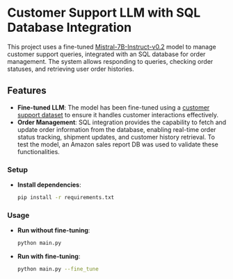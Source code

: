# Customer Support LLM with SQL Database Integration

This project uses a fine-tuned [Mistral-7B-Instruct-v0.2](https://huggingface.co/mistralai/Mistral-7B-Instruct-v0.2) model to manage customer support queries, integrated with an SQL database for order management. The system allows responding to queries, checking order statuses, and retrieving user order histories.

## Features

- **Fine-tuned LLM**: The model has been fine-tuned using a [customer support dataset](https://huggingface.co/datasets/Kaludi/Customer-Support-Responses) to ensure it handles customer interactions effectively.
- **Order Management**: SQL integration provides the capability to fetch and update order information from the database, enabling real-time order status tracking, shipment updates, and customer history retrieval. To test the model, an Amazon sales report DB was used to validate these functionalities.

### **Setup**

-  **Install dependencies**:
    ```bash
    pip install -r requirements.txt
    ```

### **Usage**

- **Run without fine-tuning**:
    ```bash
    python main.py
    ```
- **Run with fine-tuning**:
    ```bash
    python main.py --fine_tune
    ```

